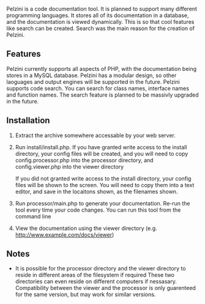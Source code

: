 Pelzini is a code documentation tool. It is planned to support many different programming languages.
It stores all of its documentation in a database, and the documentation is viewed dynamically. This is
so that cool features like search can be created. Search was the main reason for the creation of Pelzini.


Features
--------

Pelzini currently supports all aspects of PHP, with the documentation being stores in a MySQL database.
Pelzini has a modular design, so other laoguages and output engines will be supported in the future.
Pelzini supports code search. You can search for class names, interface names and function names. The search
feature is planned to be massivly upgraded in the future.



Installation
------------

1. Extract the archive somewhere accessable by your web server.

2. Run install/install.php.
   If you have granted write access to the install directory, your config files will be created,
   and you will need to copy config.processor.php into the processor directory, and config.viewer.php into the viewer directory
   
   If you did not granted write access to the install directory, your config files will be shown to the screen.
   You will need to copy them into a text editor, and save in the locaitons shown, as the filenames shown.

3. Run processor/main.php to generate your documentation.
   Re-run the tool every time your code changes.
   You can run this tool from the command line

4. View the documentation using the viewer directory (e.g. http://www.example.com/docs/viewer)


Notes
-----

 * It is possible for the processor directory and the viewer directory to reside in different areas of the filesystem if required
   These two directories can even reside on different computers if nessasary. Compatibility between the viewer and the processor
   is only guarenteed for the same version, but may work for similar versions.
